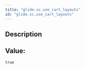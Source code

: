 ```yaml
---
title: "glide.sc.use_cart_layouts"
id: "glide.sc.use_cart_layouts"
---
```

## Description



## Value: 
```
true
```